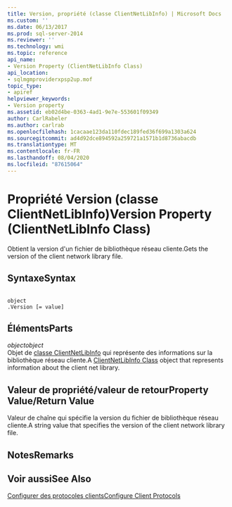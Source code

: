 ```yaml
---
title: Version, propriété (classe ClientNetLibInfo) | Microsoft Docs
ms.custom: ''
ms.date: 06/13/2017
ms.prod: sql-server-2014
ms.reviewer: ''
ms.technology: wmi
ms.topic: reference
api_name:
- Version Property (ClientNetLibInfo Class)
api_location:
- sqlmgmproviderxpsp2up.mof
topic_type:
- apiref
helpviewer_keywords:
- Version property
ms.assetid: eb02d4be-0363-4ad1-9e7e-553601f09349
author: CarlRabeler
ms.author: carlrab
ms.openlocfilehash: 1cacaae123da110fdec189fed36f699a1303a624
ms.sourcegitcommit: ad4d92dce894592a259721a1571b1d8736abacdb
ms.translationtype: MT
ms.contentlocale: fr-FR
ms.lasthandoff: 08/04/2020
ms.locfileid: "87615064"
---
```

# <a name="version-property-clientnetlibinfo-class"></a><span data-ttu-id="b9e67-102">Propriété Version (classe ClientNetLibInfo)</span><span class="sxs-lookup"><span data-stu-id="b9e67-102">Version Property (ClientNetLibInfo Class)</span></span>
  <span data-ttu-id="b9e67-103">Obtient la version d'un fichier de bibliothèque réseau cliente.</span><span class="sxs-lookup"><span data-stu-id="b9e67-103">Gets the version of the client network library file.</span></span>  
  
## <a name="syntax"></a><span data-ttu-id="b9e67-104">Syntaxe</span><span class="sxs-lookup"><span data-stu-id="b9e67-104">Syntax</span></span>  
  
```  
  
object  
.Version [= value]  
```  
  
## <a name="parts"></a><span data-ttu-id="b9e67-105">Éléments</span><span class="sxs-lookup"><span data-stu-id="b9e67-105">Parts</span></span>  
 <span data-ttu-id="b9e67-106">*object*</span><span class="sxs-lookup"><span data-stu-id="b9e67-106">*object*</span></span>  
 <span data-ttu-id="b9e67-107">Objet de [classe ClientNetLibInfo](clientnetlibinfo-class.md) qui représente des informations sur la bibliothèque réseau cliente.</span><span class="sxs-lookup"><span data-stu-id="b9e67-107">A [ClientNetLibInfo Class](clientnetlibinfo-class.md) object that represents information about the client net library.</span></span>  
  
## <a name="property-valuereturn-value"></a><span data-ttu-id="b9e67-108">Valeur de propriété/valeur de retour</span><span class="sxs-lookup"><span data-stu-id="b9e67-108">Property Value/Return Value</span></span>  
 <span data-ttu-id="b9e67-109">Valeur de chaîne qui spécifie la version du fichier de bibliothèque réseau cliente.</span><span class="sxs-lookup"><span data-stu-id="b9e67-109">A string value that specifies the version of the client network library file.</span></span>  
  
## <a name="remarks"></a><span data-ttu-id="b9e67-110">Notes</span><span class="sxs-lookup"><span data-stu-id="b9e67-110">Remarks</span></span>  
  
## <a name="see-also"></a><span data-ttu-id="b9e67-111">Voir aussi</span><span class="sxs-lookup"><span data-stu-id="b9e67-111">See Also</span></span>  
 [<span data-ttu-id="b9e67-112">Configurer des protocoles clients</span><span class="sxs-lookup"><span data-stu-id="b9e67-112">Configure Client Protocols</span></span>](https://technet.microsoft.com/library/ms181035.aspx)  
  
  
